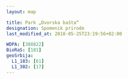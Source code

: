 ```yaml
---
layout: map

title: Park „Dvorska bašta“
designation: Spomenik prirode
last_modified_at: 2018-05-25T23:19:56+02:00

WDPA: [388822]
BioRaS: [181]
geoSrbija:
  L1_183: [61]
  L1_302: [17]
---
```

